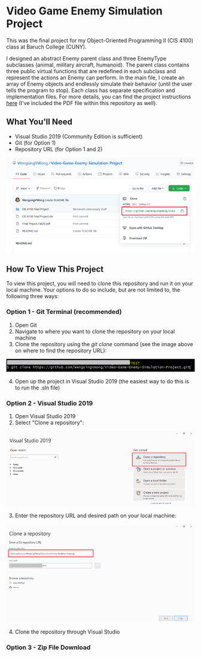 # Video Game Enemy Simulation Project
This was the final project for my Object-Oriented Programming II (CIS 4100) class at Baruch College (CUNY).

I designed an abstract Enemy parent class and three EnemyType subclasses (animal, military aircraft, humanoid). The parent class contains three public virtual functions that are redefined in each subclass and represent the actions an Enemy can perform. In the main file, I create an array of Enemy objects and endlessly simulate their behavior (until the user tells the program to stop). Each class has separate specification and implementation files. For more details, you can find the project instructions [here](Final%20Project_Fall20.pdf) (I've included the PDF file within this repository as well).

## What You'll Need
* Visual Studio 2019 (Community Edition is sufficient)
* Git (for Option 1)
* Repository URL (for Option 1 and 2)

![Repository URL image](/README%20images/Clone%20Repo%20URL.png)

## How To View This Project
To view this project, you will need to clone this repository and run it on your local machine. Your options to do so include, but are not limited to, the following three ways:

### Option 1 - Git Terminal (recommended)
1. Open Git
2. Navigate to where you want to clone the repository on your local machine
3. Clone the repository using the *git clone* command (see the image above on where to find the repository URL):

![Git Clone image](/README%20images/Git%20Clone.png)

4. Open up the project in Visual Studio 2019 (the easiest way to do this is to run the .sln file)

### Option 2 - Visual Studio 2019
1. Open Visual Studio 2019
2. Select "Clone a repository":

![Visual Studio 2019 Clone Repo image](/README%20images/Visual%20Studio%201.png)

3. Enter the repository URL and desired path on your local machine:

![Visual Studio 2019 Repo URL and Desired Path image](/README%20images/Visual%20Studio%202.png)

4. Clone the repository through Visual Studio

### Option 3 - Zip File Download
